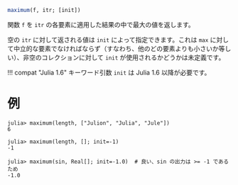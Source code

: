 ```julia
maximum(f, itr; [init])
```

関数 `f` を `itr` の各要素に適用した結果の中で最大の値を返します。

空の `itr` に対して返される値は `init` によって指定できます。これは `max` に対して中立的な要素でなければならず（すなわち、他のどの要素よりも小さいか等しい）、非空のコレクションに対して `init` が使用されるかどうかは未定義です。

!!! compat "Julia 1.6"
    キーワード引数 `init` は Julia 1.6 以降が必要です。


# 例

```jldoctest
julia> maximum(length, ["Julion", "Julia", "Jule"])
6

julia> maximum(length, []; init=-1)
-1

julia> maximum(sin, Real[]; init=-1.0)  # 良い、sin の出力は >= -1 であるため
-1.0
```
